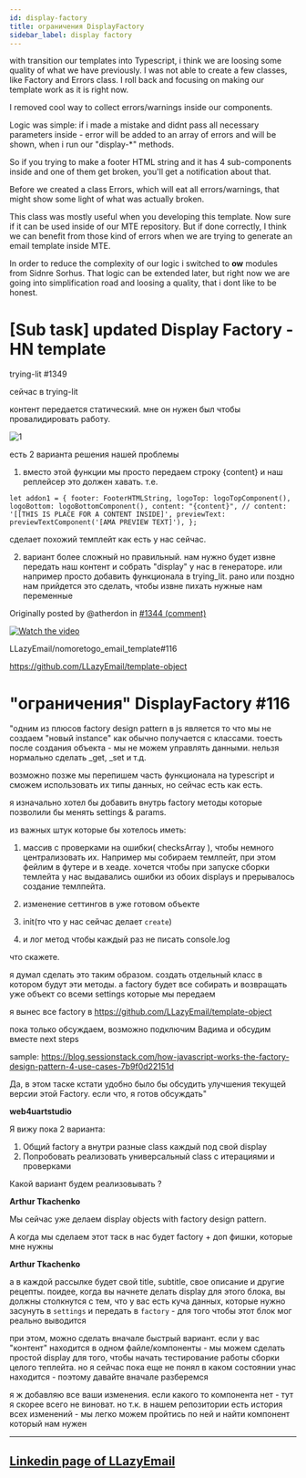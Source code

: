 ```yaml
---
id: display-factory
title: ограничения DisplayFactory
sidebar_label: display factory 
---
```


with transition our templates into Typescript, i think we are loosing some quality of what we have previously.
I was not able to create a few classes, like Factory and Errors class.
I roll back and focusing on making our template work as it is right now.

I removed cool way to collect errors/warnings inside our components.

Logic was simple: if i made a mistake and didnt pass all necessary parameters inside - error will be added to an array of errors and will be shown, when i run our "display-*" methods.

So if you trying to make a footer HTML string and it has 4 sub-components inside and one of them get broken, you'll get a notification about that.

Before we created a class Errors, which will eat all errors/warnings, that might show some light of what was actually broken.

This class was mostly useful when you developing this template. Now sure if it can be used inside of our MTE repository. But if done correctly, I think we can benefit from those kind of errors when we are trying to generate an email template inside MTE.


In order to reduce the complexity of our logic i switched to **ow** modules from Sidnre Sorhus. That logic can be extended later, but right now we are going into simplification road and loosing a quality, that i dont like to be honest.


# [Sub task] updated Display Factory - HN template

trying-lit #1349

сейчас в trying-lit

контент передается статический. мне он нужен был чтобы провалидировать работу.

![1](https://user-images.githubusercontent.com/1469198/180264523-d1f36cec-66c5-41f8-8152-02da6905296b.png "1")

есть 2 варианта решения нашей проблемы

1. вместо этой функции мы просто передаем строку {content} и наш реплейсер это должен хавать.
т.е.

`let addon1 = {
  footer: FooterHTMLString,
  logoTop: logoTopComponent(),
  logoBottom: logoBottomComponent(),
  content: "{content}",
  // content: '[[THIS IS PLACE FOR A CONTENT INSIDE]',
  previewText: previewTextComponent('[AMA PREVIEW TEXT]'),
};`

сделает похожий темплейт как есть у нас сейчас.

2. вариант более сложный но правильный. нам нужно будет извне передать наш контент и собрать "display" у нас в генераторе. или например просто добавить функционала в trying_lit.
рано или поздно нам прийдется это сделать, чтобы извне пихать нужные нам переменные

Originally posted by @atherdon in [#1344 (comment)](https://github.com/LLazyEmail/markdown-to-email/issues/1344#issuecomment-1191695447)

[![Watch the video](https://user-images.githubusercontent.com/1469198/180372109-d0e10db9-0765-4d20-9b93-a2993776ff8a.png)](https://user-images.githubusercontent.com/1469198/180372109-d0e10db9-0765-4d20-9b93-a2993776ff8a.mp4)

LLazyEmail/nomoretogo_email_template#116

https://github.com/LLazyEmail/template-object

# "ограничения" DisplayFactory #116


"одним из плюсов factory design pattern в js является то что мы не создаем "новый instance" как обычно получается с классами. тоесть после создания объекта - мы не можем управлять данными. нельзя нормально сделать _get, _set и т.д.

возможно позже мы перепишем часть функционала на typescript и сможем использовать их типы данных, но сейчас есть как есть.

я изначально хотел бы добавить внутрь factory методы которые позволили бы менять settings & params.

из важных штук которые бы хотелось иметь:

1. массив с проверками на ошибки( checksArray ), чтобы немного централизовать их.
Например мы собираем темлпейт, при этом фейлим в футере и в хеаде. хочется чтобы при запуске сборки темлейта у нас выдавались ошибки из обоих displays и прерывалось создание темлпейта.

2. изменение сеттингов в уже готовом объекте

3. init(то что у нас сейчас делает `create`)

4. и лог метод чтобы каждый раз не писать console.log

что скажете.

я думал сделать это таким образом. создать отдельный класс в котором будут эти методы. а factory будет все собирать и возвращать уже объект со всеми settings которые мы передаем

я вынес все factory в https://github.com/LLazyEmail/template-object

пока только обсуждаем, возможно подключим Вадима и обсудим вместе next steps

sample: https://blog.sessionstack.com/how-javascript-works-the-factory-design-pattern-4-use-cases-7b9f0d22151d

Да, в этом таске кстати удобно было бы обсудить улучшения текущей версии этой Factory.
если что, я готов обсуждать"


**web4uartstudio**

Я вижу пока 2 варианта:

1. Общий factory а внутри разные class каждый под свой display
2. Попробовать реализовать универсальный class с итерациями и проверками

Какой вариант будем реализовывать ?


**Arthur Tkachenko**

Мы сейчас уже делаем display objects with factory design pattern.

А когда мы сделаем этот таск в нас будет factory + доп фишки, которые мне
нужны




**Arthur Tkachenko**



а в каждой рассылке будет свой title, subtitle, свое описание и другие рецепты.
поидее, когда вы начнете делать display для этого блока, вы должны столкнутся с тем, что у вас есть куча данных, которые нужно засунуть в `settings` и передать в `factory` - для того чтобы этот блок мог реально выводится

при этом, можно сделать вначале быстрый вариант. если у вас "контент" находится в одном файле/компоненты - мы можем сделать простой display для того, чтобы начать тестирование работы сборки целого теплейта.
но я сейчас пока еще не понял в каком состоянии унас находится - поэтому давайте вначале разберемся

я ж добавляю все ваши изменения. если какого то компонента нет - тут я скорее всего не виноват.
но т.к. в нашем репозитории есть история всех изменений - мы легко можем пройтись по ней и найти компонент который нам нужен




---------------





## [Linkedin page of LLazyEmail](https://www.linkedin.com/company/llazyemail/)

